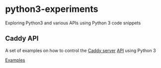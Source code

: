 # python3-experiments
 Exploring Python3 and various APIs using Python 3 code snippets

 ## Caddy API
 A set of examples on how to control the [Caddy server](https://caddyserver.com/) 
 [API](https://caddyserver.com/docs/quick-starts/api) using Python 3

 [Examples](caddy-server-api/README.md)
